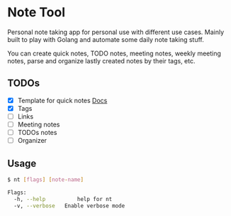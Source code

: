 # Note Tool

Personal note taking app for personal use with different use cases.
Mainly built to play with Golang and automate some daily note taking stuff.

You can create quick notes, TODO notes, meeting notes, weekly meeting notes,
parse and organize lastly created notes by their tags, etc.

## TODOs

- [x] Template for quick notes
  [Docs](https://pkg.go.dev/text/template#example-Template-Block)
- [x] Tags
- [ ] Links
- [ ] Meeting notes
- [ ] TODOs notes
- [ ] Organizer

## Usage

```bash
$ nt [flags] [note-name]

Flags:
  -h, --help          help for nt
  -v, --verbose   Enable verbose mode

```
